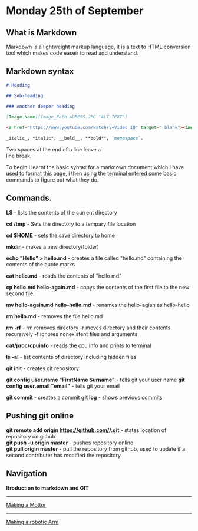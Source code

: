 # Monday 25th of September  
## What is Markdown  
Markdown is a lightweight markup language, it is a text to HTML conversion tool which makes code easeir to read and understand.

## Markdown syntax

```md
# Heading

## Sub-heading

### Another deeper heading

[Image Name](Image_Path ADRESS.JPG "ALT TEXT")

<a href="https://www.youtube.com/watch?v=Video_ID" target="_blank"><img src="http://img.youtube.com/vi/Video_ID/0.jpg" alt="ALT TEXT" width="640" height="360" border="0" /></a>

_italic_, *italic*, __bold__, **bold**, `monospace`.
```
Two spaces at the end of a line leave a  
line break.

To begin i learnt the basic syntax for a markdown document which i have used to format this page, i then using the terminal entered some basic commands to figure out what they do. 
 
## Commands.  
__LS__ - lists the contents of the current directory

__cd /tmp__ - Sets the directory to a tempary file location

__cd $HOME__ - sets the save directory to home

__mkdir__ - makes a new directory(folder)

__echo "Hello" > hello.md__ - creates a file called "hello.md" containing the contents of the quote marks

__cat hello.md__ - reads the contents of "hello.md"

__cp hello.md hello-again.md__ - copys the contents of the first file to the new second file.

__mv hello-again.md hello-hello.md__ - renames the hello-agian as hello-hello

__rm hello.md__ - removes the file hello.md

__rm -rf__ - rm removes directory -r moves directory and their contents recursively -f ignores nonexistent files and arguments

__cat/proc/cpuinfo__ - reads the cpu info and prints to terminal

__ls -al__ - list contents of directory including hidden files

__git init__ - creates git repository

__git config user.name "FirstName Surname"__ - tells git your user name
__git config user.email "email"__ - tells git your email

__git commit <File>__ - creates a commit
__git log__ - shows previous commits

## Pushing git online
__git remote add origin https://github.com/<UserName>/<RepositoryName>.git__ - states location of repository on github  
__git push -u origin master__ - pushes repository online  
__git pull origin master__ - pull the repository from github, used to update if a second contributer has modified the repository.

## Navigation
__Itroduction to markdown and GIT__
***
[Making a Mottor](https://github.com/AandJ/ROCO222/blob/master/journal-2.md)
***
[Making a robotic Arm](https://github.com/AandJ/ROCO222/blob/master/journal-3.md)
